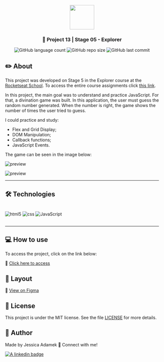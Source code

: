 <div align="center">
   <img src="https://github.com/jeadamek/rocketMovies_backend/assets/78454317/bee3ecf0-0193-4c38-9bec-004d1a679227" width="80px"/>
</div>
<h3 align="center">🚀 Project 13 | Stage 05 - Explorer</h3>

<div align="center">
  <img alt="GitHub language count" src="https://img.shields.io/github/languages/count/jeadamek/divination-game">

  <img alt="GitHub repo size" src="https://img.shields.io/github/repo-size/jeadamek/divination-game">
  
  <img alt="GitHub last commit" src="https://img.shields.io/github/last-commit/jeadamek/divination-game?color=%231280BF">

 <!-- <a href="https://jeadamek.github.io/divination-game/"> ▶️ Access Project </a> -->
</div>  

## ✏️ About

This project was developed on Stage 5 in the Explorer course at the [Rocketseat School](https://www.rocketseat.com.br/). To access the entire course assignments click [this link](https://github.com/jeadamek/explorer-rocketseat). 

In this project, the main goal was to understand and practice JavaScript. For that, a divination game was built. In this application, the user must guess the random number generated. When the number is right, the game shows the number of times the user tried to guess. 

I could practice and study:

- Flex and Grid Display;
- DOM Manipulation;
- Callback functions;
- JavaScript Events.

The game can be seen in the image below:<br/>

![preview](https://user-images.githubusercontent.com/78454317/215269641-a0246ebd-70e0-4f57-b480-16558381d1d6.png)

![preview](https://user-images.githubusercontent.com/78454317/215269679-f2e0c841-c61d-426f-96d6-6dcf6ff925df.png)

---

## 🛠️ Technologies

<div style="display: inline_block"><br/>
  <img align="center" alt="html5" src="https://img.shields.io/badge/HTML5-E34F26?style=for-the-badge&logo=html5&logoColor=white" />
  <img align="center" alt="css" src="https://img.shields.io/badge/CSS3-1572B6?style=for-the-badge&logo=css3&logoColor=white" />
  <img align="center" alt="JavaScript" src="https://img.shields.io/badge/JavaScript-323330?style=for-the-badge&logo=javascript&logoColor=F7DF1E" />
</div>
</br>

---

## 💻 How to use

To access the project, click on the link below:

🔗 [Click here to access](https://jeadamek.github.io/divination-game/)



## 🎨 Layout
🔗 [View on Figma](https://www.figma.com/file/7EeTKuevVMczzgTV90cibn/Jogo-Adivinha%C3%A7%C3%A3o-(Copy)?node-id=0%3A1)


## 📝 License

This project is under the MIT license. See the file [LICENSE](LICENSE) for more details.


## 🎯 Author

<p>
	Made by Jessica Adamek &#128075 Connect with me! 	
</p>
<div>
  <a href="https://www.linkedin.com/in/jessica-adamek/" target="_blank">
    <img src="https://img.shields.io/badge/LinkedIn-0077B5?style=for-the-badge&logo=linkedin&logoColor=white" alt="A linkedin badge">
  </a>  
</div>
